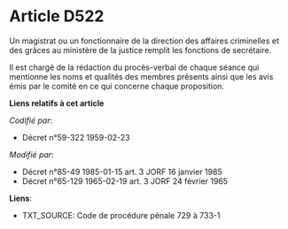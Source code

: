 # Article D522

Un magistrat ou un fonctionnaire de la direction des affaires criminelles et des grâces au ministère de la justice remplit
les fonctions de secrétaire.

Il est chargé de la rédaction du procès-verbal de chaque séance qui mentionne les noms et qualités des membres présents ainsi
que les avis émis par le comité en ce qui concerne chaque proposition.

**Liens relatifs à cet article**

_Codifié par_:

  - Décret n°59-322 1959-02-23

_Modifié par_:

  - Décret n°85-49 1985-01-15 art. 3 JORF 16 janvier 1985
  - Décret n°65-129 1965-02-19 art. 3 JORF 24 février 1965

**Liens**:

  - TXT_SOURCE: Code de procédure pénale 729 à 733-1
